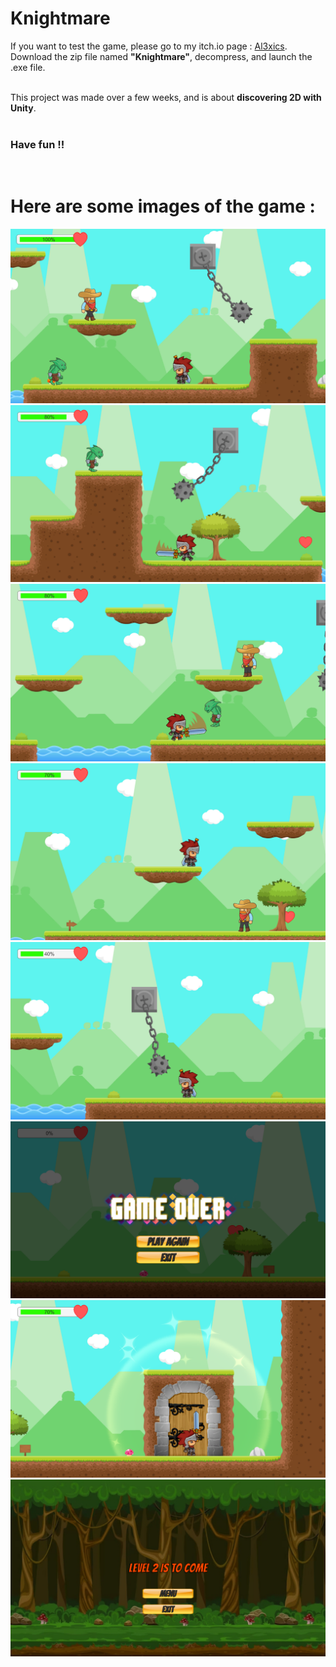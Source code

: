# Knightmare

If you want to test the game, please go to my itch.io page : [Al3xics](https://al3xics.itch.io/). Download the zip file named **"Knightmare"**, decompress, and launch the .exe file.<br>
<br>

This project was made over a few weeks, and is about **discovering 2D with Unity**.<br>
<br>

### Have fun !!
<br>

# Here are some images of the game :<br>
![Image 1](./Images/Image_1.png)
![Image 2](./Images/Image_2.png)
![Image 3](./Images/Image_3.png)
![Image 4](./Images/Image_4.png)
![Image 5](./Images/Image_5.png)
![Image 5](./Images/Image_6.png)
![Image 5](./Images/Image_7.png)
![Image 5](./Images/Image_8.png)
